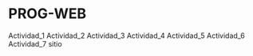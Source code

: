 # PROG-WEB
Actividad_1
Actividad_2
Actividad_3
Actividad_4
Actividad_5
Actividad_6
Actividad_7
sitio

